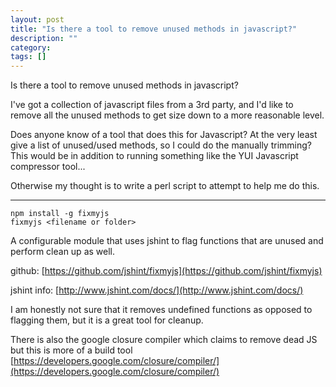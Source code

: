 ```yaml
---
layout: post
title: "Is there a tool to remove unused methods in javascript?"
description: ""
category:
tags: []
---
```


Is there a tool to remove unused methods in javascript?


I've got a collection of javascript files from a 3rd party, and I'd like to remove all the unused methods to get size down to a more reasonable level.

Does anyone know of a tool that does this for Javascript? At the very least give a list of unused/used methods, so I could do the manually trimming? This would be in addition to running something like the YUI Javascript compressor tool...

Otherwise my thought is to write a perl script to attempt to help me do this.


--------------------------------------- 
    npm install -g fixmyjs
    fixmyjs <filename or folder>

A configurable module that uses jshint to flag functions that are unused and perform clean up as well.

github: [https://github.com/jshint/fixmyjs](https://github.com/jshint/fixmyjs)

jshint info: [http://www.jshint.com/docs/](http://www.jshint.com/docs/)

I am honestly not sure that it removes undefined functions as opposed to flagging them, but it is a great tool for cleanup.

There is also the google closure compiler which claims to remove dead JS but this is more of a build tool [https://developers.google.com/closure/compiler/](https://developers.google.com/closure/compiler/)


